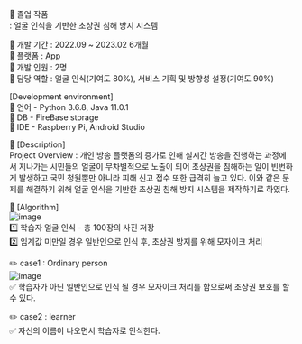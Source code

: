 
:book: 졸업 작품 <br/>
: 얼굴 인식을 기반한 초상권 침해 방지 시스템 <br/>

:round_pushpin: 개발 기간 : 2022.09 ~ 2023.02 6개월 <br/> 
:round_pushpin: 플랫폼 : App <br/>
:round_pushpin: 개발 인원 : 2명 <br/>
:round_pushpin: 담당 역할 : 얼굴 인식(기여도 80%), 서비스 기획 및 방향성 설정(기여도 90%) <br/>

[Development environment] <br/>
:round_pushpin: 언어 - Python 3.6.8, Java 11.0.1 <br/>
:round_pushpin: DB - FireBase storage <br/>
:round_pushpin: IDE - Raspberry Pi, Android Studio <br/>

:round_pushpin: [Description] <br/>
Project Overview : 개인 방송 플랫폼의 증가로 인해 실시간 방송을 진행하는 과정에서 지나가는 시민들의 얼굴이 무차별적으로 노출이 되어 초상권을 침해하는 일이 빈번하게 발생하고 국민 청원뿐만 아니라 피해 신고 접수 또한 급격히 늘고 있다. 이와 같은 문제를 해결하기 위해 얼굴 인식을 기반한 초상권 침해 방지 시스템을 제작하기로 하였다. <br/>

:round_pushpin: [Algorithm] <br/>
![image](https://user-images.githubusercontent.com/102573192/210356161-e78fed26-8a45-40cb-9fe3-fac1acb6b48f.png) <br/> 
1️⃣ 학습자 얼굴 인식 - 총 100장의 사진 저장 <br/>
2️⃣ 임계값 미만일 경우 일반인으로 인식 후, 초상권 방지를 위해 모자이크 처리 <br/>

✏️ case1 : Ordinary person <br/>
![image](https://user-images.githubusercontent.com/102573192/210356297-37bff7e5-de71-4aa0-966e-c9e7660e455c.png) <br/>
✅ 학습자가 아닌 일반인으로 인식 될 경우 모자이크 처리를 함으로써 초상권 보호를 할 수 있다. <br/>

✏️ case2 : learner <br/>
✅ 자신의 이름이 나오면서 학습자로 인식한다. <br/>
